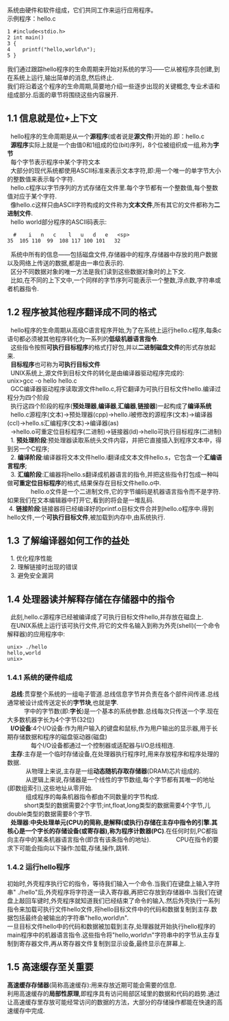 系统由硬件和软件组成，它们共同工作来运行应用程序。  
示例程序：hello.c  
```
1 #include<stdio.h>  
2 int main()  
3 {  
4    printf("hello,world\n");  
5 }  
```  
我们通过跟踪hello程序的生命周期来开始对系统的学习——它从被程序员创建,到在系统上运行,输出简单的消息,然后终止.  
我们将沿着这个程序的生命周期,简要地介绍一些逐步出现的关键概念,专业术语和组成部分.后面的章节将围绕这些内容展开.  
## 1.1 信息就是位+上下文  
   hello程序的生命周期是从一个**源程序**(或者说是**源文件**)开始的.即：hello.c  
   **源程序**实际上就是一个由值0和1组成的位(bit)序列，8个位被组织成一组,称为**字节**  
   每个字节表示程序中某个字符文本  
   大部分的现代系统都使用ASCII标准来表示文本字符,即:用一个唯一的单字节大小的整数值来表示每个字符.  
   hello.c程序以字节序列的方式存储在文件里.每个字节都有一个整数值,每个整数值对应于某个字符.  
   像hello.c这样只由ASCII字符构成的文件称为**文本文件**,所有其它的文件都称为**二进制文件**.  
   hello world部分程序的ASCII码表示:  
   ```
   #    i   n   c    l   u   d   e   <sp>  
   35  105 110  99  108 117 100 101   32  
   ```  
   系统中所有的信息——包括磁盘文件,存储器中的程序,存储器中存放的用户数据以及网络上传送的数据,都是由一串位表示的.  
   区分不同数据对象的唯一方法是我们读到这些数据对象时的上下文.  
   比如,在不同的上下文中,一个同样的字节序列可能表示一个整数,浮点数,字符串或者机器指令.  
## 1.2 程序被其他程序翻译成不同的格式  
   hello程序的生命周期从高级C语言程序开始,为了在系统上运行hello.c程序,每条c语句都必须被其他程序转化为一系列的**低级机器语言指令**.  
   这些指令按照**可执行目标程序**的格式打好包,并以**二进制磁盘文件**的形式存放起来.  
   **目标程序**也可称为**可执行目标文件**  
   UNIX系统上,源文件到目标文件的转化是由编译器驱动程序完成的:  
   unix>gcc -o hello hello.c  
   GCC编译器驱动程序读取源文件hello.c,将它翻译为可执行目标文件hello.编译过程分为四个阶段  
   执行这四个阶段的程序(**预处理器**,**编译器**,**汇编器**,**链接器**)一起构成了**编译系统**  
   hello.c源程序(文本)->预处理器(cpp)->hello.i被修改的源程序(文本)->编译器(ccl)->hello.s汇编程序(文本)->编译器(as)  
   ->hello.o可重定位目标程序(二进制)->链接器(ld)->hello可执行目标程序(二进制)  
   1. **预处理阶段**:预处理器读取系统头文件内容，并把它直接插入到程序文本中，得到另一个C程序;  
   2. **编译阶段**:编译器将文本文件hello.i翻译成文本文件hello.s，它包含一个**汇编语言程序**;  
   3. **汇编阶段**:汇编器将hello.s翻译成机器语言的指令,并把这些指令打包成一种叫做**可重定位目标程序**的格式,结果保存在目标文件hello.o中.  
               hello.o文件是一个二进制文件,它的字节编码是机器语言指令而不是字符.如果我们在文本编辑器中打开它,看到的将会是一堆乱码.  
   4. **链接阶段**:链接器将已经编译好的printf.o目标文件合并到hello.o程序中.得到hello文件,一个**可执行目标文件**,被加载到内存中,由系统执行.  
## 1.3 了解编译器如何工作的益处  
   1. 优化程序性能  
   2. 理解链接时出现的错误  
   3. 避免安全漏洞  
## 1.4 处理器读并解释存储在存储器中的指令  
   此刻,hello.c源程序已经被编译成了可执行目标文件hello,并存放在磁盘上.   
   在UNIX系统上运行该可执行文件,将它的文件名输入到称为外壳(shell)(一个命令解释器)的应用程序中:  
   ```
   unix> ./hello  
   hello,world  
   unix>  
   ```  
### 1.4.1 系统的硬件组成  
   **总线**:贯穿整个系统的一组电子管道.总线信息字节并负责在各个部件间传递.总线通常被设计成传送定长的**字节块**,也就是**字**.  
               字中的字节数(即:**字长**)是一个基本的系统参数.总线每次只传送一个字.现在大多数机器字长为4个字节(32位)  
   **I/O设备**:4个I/O设备:作为用户输入的键盘和鼠标,作为用户输出的显示器,用于长期存储数据和程序的磁盘驱动器(磁盘)  
                 每个I/O设备都通过一个控制器或适配器与I/O总线相连.  
   **主存**:主存是一个临时存储设备,在处理器执行程序时,用来存放程序和程序处理的数据.  
              从物理上来说,主存是一组**动态随机存取存储器**(DRAM)芯片组成的.  
              从逻辑上来说,存储器是一个线性的字节数组,每个字节都有其唯一的地址(即数组索引),这些地址从零开始.  
              组成程序的每条机器指令都由不同数量的字节构成.  
              short类型的数据需要2个字节;int,float,long类型的数据需要4个字节,儿double类型的数据需要8个字节.  
   **处理器**:**中央处理单元(CPU)**的简称,是解释(或执行)存储在主存中指令的引擎.其核心是一个字长的存储设备(或寄存器),称为**程序计数器(PC)**.在任何时刻,PC都指向主存中的某条机器语言指令(即含有该条指令的地址). 
                CPU在指令的要求下可能会指向以下操作:加载,存储,操作,跳转.  
### 1.4.2 运行hello程序  
初始时,外壳程序执行它的指令，等待我们输入一个命令.当我们在键盘上输入字符串" ./hello"后,外壳程序将字符逐一读入寄存器,再把它存放到存储器中.当我们在键盘上敲回车键时,外壳程序就知道我们已经结束了命令的输入.然后外壳执行一系列指令来加载可执行文件hello文件,将hello目标文件中的代码和数据复制到主存.数据包括最终会被输出的字符串"hello,world\n".  
一旦目标文件hello中的代码和数据被加载到主存,处理器就开始执行hello程序的main程序中的机器语言指令.这些指令将"hello,world\n"字符串中的字节从主存复制到寄存器文件,再从寄存器文件复制到显示设备,最终显示在屏幕上.  
## 1.5 高速缓存至关重要  
 **高速缓存存储器**(简称高速缓存):用来存放近期可能会需要的信息.  
 利用高速缓存的**局部性原理**,即程序具有访问局部区域里的数据和代码的趋势.通过让高速缓存里存放可能经常访问的数据的方法，大部分的存储操作都能在快速的高速缓存中完成.
 

